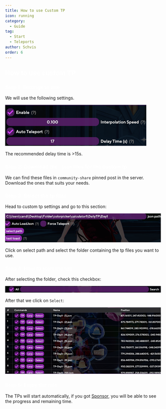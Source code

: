 ```yaml
---
title: How to use Custom TP
icon: running
category:
  - Guide
tag:
  - Start
  - Teleports
author: Schvis
order: 6
---
```


## <span style='color:white;'>How to use custom TP</span>

### <span style='color:white;'>Step 1: Settings to use</span>

We will use the following settings.

![](/assets/images/docs/202312/teleport1.png)

The recommended delay time is >15s.

### <span style='color:white;'>Step 2: Download the `.json` files for the custom tp</span>

We can find these files in `community-share` pinned post in the server. Download the ones that suits your needs.

### <span style='color:white;'>Step 3: Select the tp files</span>

Head to custom tp settings and go to this section:

![](/assets/images/docs/202312/teleport2.png)

Click on select path and select the folder containing the tp files you want to use.

### <span style='color:white;'>Step 4: How to start the tps</span>

After selecting the folder, check this checkbox:

![](/assets/images/docs/202312/teleport3.png)

After that we click on `Select`:

![](/assets/images/docs/202312/teleport4.png)

### <span style='color:white;'>Step 5: Enjoy the ride</span>

The TPs will start automatically, if you got [Sponsor](../start/sponsor.md), you will be able to see the progress and remaining time.


